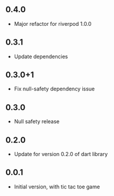 ## 0.4.0

- Major refactor for riverpod 1.0.0

## 0.3.1

- Update dependencies

## 0.3.0+1

- Fix null-safety dependency issue

## 0.3.0

- Null safety release

## 0.2.0

- Update for version 0.2.0 of dart library

## 0.0.1

- Initial version, with tic tac toe game

